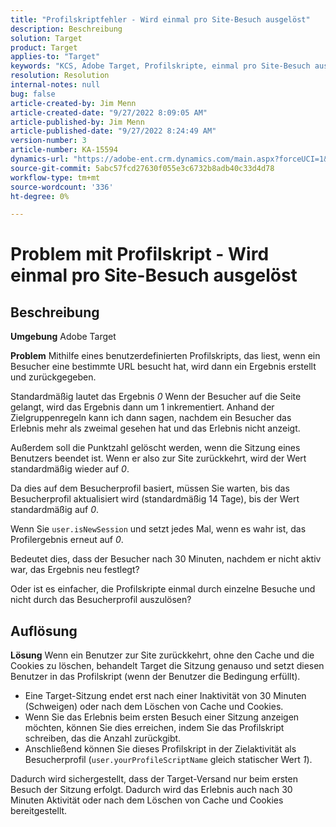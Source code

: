 ```yaml
---
title: "Profilskriptfehler - Wird einmal pro Site-Besuch ausgelöst"
description: Beschreibung
solution: Target
product: Target
applies-to: "Target"
keywords: "KCS, Adobe Target, Profilskripte, einmal pro Site-Besuch auslösen, user.isNewSession, user.yourProfileScriptName"
resolution: Resolution
internal-notes: null
bug: false
article-created-by: Jim Menn
article-created-date: "9/27/2022 8:09:05 AM"
article-published-by: Jim Menn
article-published-date: "9/27/2022 8:24:49 AM"
version-number: 3
article-number: KA-15594
dynamics-url: "https://adobe-ent.crm.dynamics.com/main.aspx?forceUCI=1&pagetype=entityrecord&etn=knowledgearticle&id=3e64d9a6-3b3e-ed11-9db1-0022480866ad"
source-git-commit: 5abc57fcd27630f055e3c6732b8adb40c33d4d78
workflow-type: tm+mt
source-wordcount: '336'
ht-degree: 0%

---
```


# Problem mit Profilskript - Wird einmal pro Site-Besuch ausgelöst

## Beschreibung


<b>Umgebung</b>
Adobe Target

<b>Problem</b>
Mithilfe eines benutzerdefinierten Profilskripts, das liest, wenn ein Besucher eine bestimmte URL besucht hat, wird dann ein Ergebnis erstellt und zurückgegeben.

Standardmäßig lautet das Ergebnis *0* Wenn der Besucher auf die Seite gelangt, wird das Ergebnis dann um 1 inkrementiert. Anhand der Zielgruppenregeln kann ich dann sagen, nachdem ein Besucher das Erlebnis mehr als zweimal gesehen hat und das Erlebnis nicht anzeigt.



Außerdem soll die Punktzahl gelöscht werden, wenn die Sitzung eines Benutzers beendet ist. Wenn er also zur Site zurückkehrt, wird der Wert standardmäßig wieder auf *0*.

Da dies auf dem Besucherprofil basiert, müssen Sie warten, bis das Besucherprofil aktualisiert wird (standardmäßig 14 Tage), bis der Wert standardmäßig auf *0*.

Wenn Sie `user.isNewSession` und setzt jedes Mal, wenn es wahr ist, das Profilergebnis erneut auf *0*.



Bedeutet dies, dass der Besucher nach 30 Minuten, nachdem er nicht aktiv war, das Ergebnis neu festlegt?

Oder ist es einfacher, die Profilskripte einmal durch einzelne Besuche und nicht durch das Besucherprofil auszulösen?


## Auflösung


<b>Lösung</b>
Wenn ein Benutzer zur Site zurückkehrt, ohne den Cache und die Cookies zu löschen, behandelt Target die Sitzung genauso und setzt diesen Benutzer in das Profilskript (wenn der Benutzer die Bedingung erfüllt).

- Eine Target-Sitzung endet erst nach einer Inaktivität von 30 Minuten (Schweigen) oder nach dem Löschen von Cache und Cookies.
- Wenn Sie das Erlebnis beim ersten Besuch einer Sitzung anzeigen möchten, können Sie dies erreichen, indem Sie das Profilskript schreiben, das die Anzahl zurückgibt.
- Anschließend können Sie dieses Profilskript in der Zielaktivität als Besucherprofil (`user.yourProfileScriptName` gleich statischer Wert *1*).


Dadurch wird sichergestellt, dass der Target-Versand nur beim ersten Besuch der Sitzung erfolgt. Dadurch wird das Erlebnis auch nach 30 Minuten Aktivität oder nach dem Löschen von Cache und Cookies bereitgestellt.
